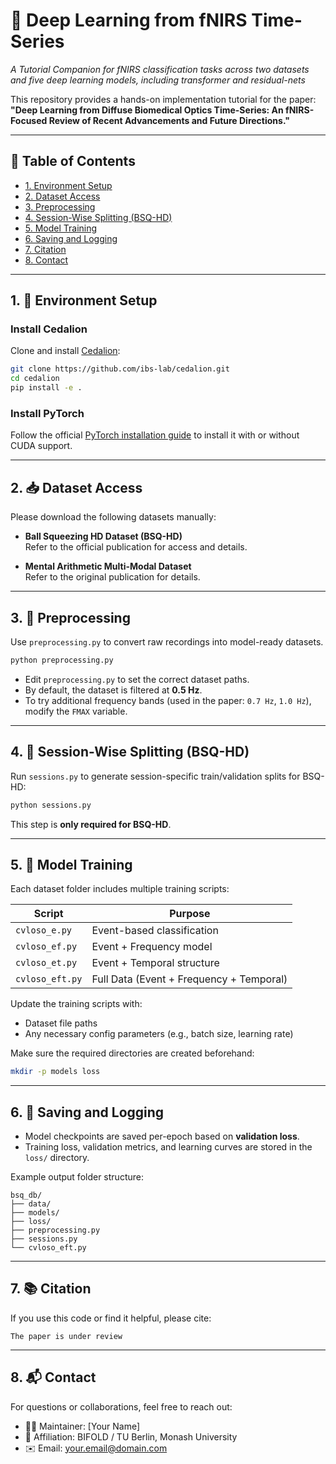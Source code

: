 # 🧠 Deep Learning from fNIRS Time-Series  
*A Tutorial Companion for fNIRS classification tasks across two datasets and five deep learning models, including transformer and residual-nets*

This repository provides a hands-on implementation tutorial for the paper:  
**"Deep Learning from Diffuse Biomedical Optics Time-Series: An fNIRS-Focused Review of Recent Advancements and Future Directions."**

---

## 📂 Table of Contents

- [1. Environment Setup](#1-environment-setup)
- [2. Dataset Access](#2-dataset-access)
- [3. Preprocessing](#3-preprocessing)
- [4. Session-Wise Splitting (BSQ-HD)](#4-session-wise-splitting-bsq-hd)
- [5. Model Training](#5-model-training)
- [6. Saving and Logging](#6-saving-and-logging)
- [7. Citation](#7-citation)
- [8. Contact](#8-contact)

---

## 1. 🚀 Environment Setup

### Install Cedalion

Clone and install [Cedalion](https://github.com/ibs-lab/cedalion):

```bash
git clone https://github.com/ibs-lab/cedalion.git
cd cedalion
pip install -e .
```

### Install PyTorch

Follow the official [PyTorch installation guide](https://pytorch.org/get-started/locally) to install it with or without CUDA support.

---

## 2. 📥 Dataset Access

Please download the following datasets manually:

- **Ball Squeezing HD Dataset (BSQ-HD)**  
  Refer to the official publication for access and details.

- **Mental Arithmetic Multi-Modal Dataset**  
  Refer to the original publication for details.

---

## 3. 🧪 Preprocessing

Use `preprocessing.py` to convert raw recordings into model-ready datasets.

```bash
python preprocessing.py
```

- Edit `preprocessing.py` to set the correct dataset paths.
- By default, the dataset is filtered at **0.5 Hz**.
- To try additional frequency bands (used in the paper: `0.7 Hz`, `1.0 Hz`), modify the `FMAX` variable.

---

## 4. 📑 Session-Wise Splitting (BSQ-HD)

Run `sessions.py` to generate session-specific train/validation splits for BSQ-HD:

```bash
python sessions.py
```

This step is **only required for BSQ-HD**.

---

## 5. 🧠 Model Training

Each dataset folder includes multiple training scripts:

| Script             | Purpose                              |
|--------------------|---------------------------------------|
| `cvloso_e.py`      | Event-based classification            |
| `cvloso_ef.py`     | Event + Frequency model               |
| `cvloso_et.py`     | Event + Temporal structure            |
| `cvloso_eft.py`    | Full Data (Event + Frequency + Temporal) |

Update the training scripts with:
- Dataset file paths
- Any necessary config parameters (e.g., batch size, learning rate)

Make sure the required directories are created beforehand:
```bash
mkdir -p models loss
```

---

## 6. 💾 Saving and Logging

- Model checkpoints are saved per-epoch based on **validation loss**.
- Training loss, validation metrics, and learning curves are stored in the `loss/` directory.

Example output folder structure:

```
bsq_db/
├── data/
├── models/
├── loss/
├── preprocessing.py
├── sessions.py
└── cvloso_eft.py
```

---

## 7. 📚 Citation

If you use this code or find it helpful, please cite:

```
The paper is under review
```

---

## 8. 📬 Contact

For questions or collaborations, feel free to reach out:

- 🧑‍💻 Maintainer: [Your Name]
- 🏢 Affiliation: BIFOLD / TU Berlin, Monash University
- ✉️ Email: your.email@domain.com
